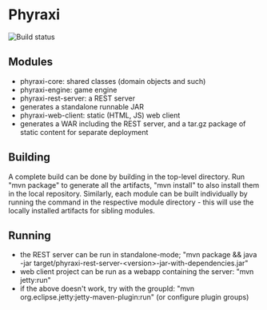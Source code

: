 Phyraxi
=======
![Build status](https://travis-ci.org/mkoski/Phyraxi.svg?branch=master)

Modules
-------

* phyraxi-core: shared classes (domain objects and such)
* phyraxi-engine: game engine
* phyraxi-rest-server: a REST server
 * generates a standalone runnable JAR
* phyraxi-web-client: static (HTML, JS) web client
 * generates a WAR including the REST server, and a tar.gz package of static content for separate deployment

Building
--------

A complete build can be done by building in the top-level directory. Run "mvn package" to generate all the artifacts, "mvn install" to also install them in the local repository. Similarly, each module can be built individually by running the command in the respective module directory - this will use the locally installed artifacts for sibling modules.

Running
-------

* the REST server can be run in standalone-mode; "mvn package && java -jar target/phyraxi-rest-server-&lt;version&gt;-jar-with-dependencies.jar"
* web client project can be run as a webapp containing the server: "mvn jetty:run"
 * if the above doesn't work, try with the groupId: "mvn org.eclipse.jetty:jetty-maven-plugin:run" (or configure plugin groups)
